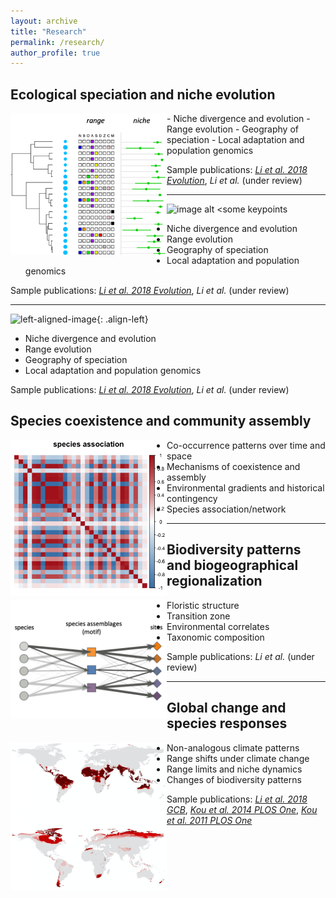 ```yaml
---
layout: archive
title: "Research"
permalink: /research/
author_profile: true
---
```



## Ecological speciation and niche evolution

<!--![](./images/fig_nicheRange.png){: width=30% style="float: left"}
does not work-->
<img style="float: left" width="250" src="/images/fig_nicheRange.png">
- Niche divergence and evolution
- Range evolution
- Geography of speciation
- Local adaptation and population genomics

Sample publications: [*Li et al. 2018 Evolution*](https://doi.org/10.1111/evo.13567), *Li et al.* (under review)

---

![image alt <](/fig_nicheRange.png)some keypoints
- Niche divergence and evolution
- Range evolution
- Geography of speciation
- Local adaptation and population genomics

Sample publications: [*Li et al. 2018 Evolution*](https://doi.org/10.1111/evo.13567), *Li et al.* (under review)

---

![left-aligned-image](/fig_nicheRange.png){: .align-left}
- Niche divergence and evolution
- Range evolution
- Geography of speciation
- Local adaptation and population genomics

Sample publications: [*Li et al. 2018 Evolution*](https://doi.org/10.1111/evo.13567), *Li et al.* (under review)



## Species coexistence and community assembly

<img style="float: left" width="250" src="/images/fig_speciesAssociation.png">

- Co-occurrence patterns over time and space
- Mechanisms of coexistence and assembly
- Environmental gradients and historical contingency
- Species association/network


---

## Biodiversity patterns and biogeographical regionalization
<img style="float: left" width="250" src="/images/fig_GoM.png">

- Floristic structure
- Transition zone
- Environmental correlates
- Taxonomic composition


Sample publications: *Li et al.* (under review)


---

## Global change and species responses

<img style="float: left" width="250" src="/images/fig_NAC.png">

- Non-analogous climate patterns
- Range shifts under climate change
- Range limits and niche dynamics
- Changes of biodiversity patterns


Sample publications: [*Li et al. 2018 GCB*](https://doi.org/10.1111/gcb.14104), [*Kou et al. 2014 PLOS One*](https://doi.org/10.1371/journal.pone.0098643), [*Kou et al. 2011 PLOS One*](https://doi.org/10.1371/journal.pone.0023115)

